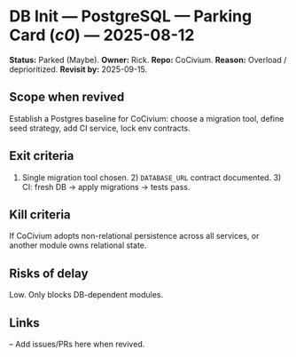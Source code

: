 <!-- status: stub; target: 150+ words -->
# DB Init — PostgreSQL — Parking Card (_c0_) — 2025-08-12

**Status:** Parked (Maybe).  **Owner:** Rick.  **Repo:** CoCivium.  **Reason:** Overload / deprioritized.  **Revisit by:** 2025-09-15.

## Scope when revived
Establish a Postgres baseline for CoCivium: choose a migration tool, define seed strategy, add CI service, lock env contracts.

## Exit criteria
1) Single migration tool chosen.  2) `DATABASE_URL` contract documented.  3) CI: fresh DB → apply migrations → tests pass.

## Kill criteria
If CoCivium adopts non-relational persistence across all services, or another module owns relational state.

## Risks of delay
Low.  Only blocks DB-dependent modules.

## Links
– Add issues/PRs here when revived.

